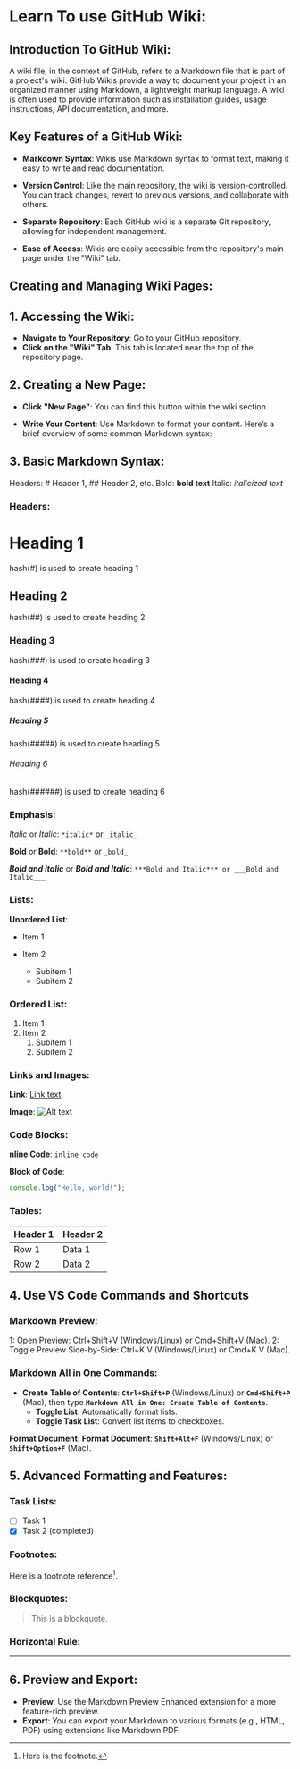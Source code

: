 # Learn To use GitHub Wiki:

## Introduction To GitHub Wiki:

A wiki file, in the context of GitHub, refers to a Markdown file that is part of a project's wiki. GitHub Wikis provide a way to document your project in an organized manner using Markdown, a lightweight markup language. A wiki is often used to provide information such as installation guides, usage instructions, API documentation, and more.

## Key Features of a GitHub Wiki:

- **Markdown Syntax**: Wikis use Markdown syntax to format text, making it easy to write and read documentation.

- **Version Control**: Like the main repository, the wiki is version-controlled. You can track changes, revert to previous versions, and collaborate with others.

- **Separate Repository**: Each GitHub wiki is a separate Git repository, allowing for independent management.

- **Ease of Access**: Wikis are easily accessible from the repository's main page under the "Wiki" tab.

## Creating and Managing Wiki Pages:

## 1. Accessing the Wiki:

- **Navigate to Your Repository**: Go to your GitHub repository.
- **Click on the "Wiki" Tab**: This tab is located near the top of the repository page.

## 2. Creating a New Page:

- **Click "New Page"**: You can find this button within the wiki section.

- **Write Your Content**: Use Markdown to format your content. Here’s a brief overview of some common Markdown syntax:

## 3. Basic Markdown Syntax:

Headers: # Header 1, ## Header 2, etc.
Bold: **bold text**
Italic: _italicized text_

### Headers:

# Heading 1

hash(#) is used to create heading 1

## Heading 2

hash(##) is used to create heading 2

### Heading 3

hash(###) is used to create heading 3

#### Heading 4

hash(####) is used to create heading 4

##### Heading 5

hash(#####) is used to create heading 5

###### Heading 6

hash(######) is used to create heading 6

### Emphasis:

_Italic_ or _Italic_: `*italic*` or `_italic_`

**Bold** or **Bold**: `**bold**` or `_bold_`

**_Bold and Italic_** or **_Bold and Italic_**: `***Bold and Italic*** or ___Bold and Italic___`

### Lists:

**Unordered List**:

- Item 1
- Item 2

  - Subitem 1
  - Subitem 2

### Ordered List:

1. Item 1
2. Item 2
   1. Subitem 1
   2. Subitem 2

### Links and Images:

**Link**:
[Link text](https://google.com/)

**Image**:
![Alt text](http://example.com/image.jpg)

### Code Blocks:

**nline Code**:
`inline code`

**Block of Code**:

```javascript
console.log("Hello, world!");
```

### Tables:

| Header 1 | Header 2 |
| -------- | -------- |
| Row 1    | Data 1   |
| Row 2    | Data 2   |

## 4. Use VS Code Commands and Shortcuts

### Markdown Preview:

1: Open Preview: Ctrl+Shift+V (Windows/Linux) or Cmd+Shift+V (Mac).
2: Toggle Preview Side-by-Side: Ctrl+K V (Windows/Linux) or Cmd+K V (Mac).

### Markdown All in One Commands:

- **Create Table of Contents**: **`Ctrl+Shift+P`** (Windows/Linux) or **`Cmd+Shift+P`** (Mac), then type **`Markdown All in One: Create Table of Contents`**.
  - **Toggle List**: Automatically format lists.
  - **Toggle Task List**: Convert list items to checkboxes.

**Format Document**:
**Format Document**: **`Shift+Alt+F`** (Windows/Linux) or **`Shift+Option+F`** (Mac).

## 5. Advanced Formatting and Features:

### Task Lists:

- [ ] Task 1
- [x] Task 2 (completed)

### Footnotes:

Here is a footnote reference[^1].

[^1]: Here is the footnote.

### Blockquotes:

> This is a blockquote.

### Horizontal Rule:

---

## 6. Preview and Export:

- **Preview**: Use the Markdown Preview Enhanced extension for a more feature-rich preview.
- **Export**: You can export your Markdown to various formats (e.g., HTML, PDF) using extensions like Markdown PDF.
